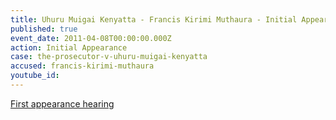 ```yaml
---
title: Uhuru Muigai Kenyatta - Francis Kirimi Muthaura - Initial Appearance
published: true
event_date: 2011-04-08T00:00:00.000Z
action: Initial Appearance
case: the-prosecutor-v-uhuru-muigai-kenyatta
accused: francis-kirimi-muthaura
youtube_id:
---
```



[First appearance hearing](https://youtu.be/TDE1-knxPaI)
